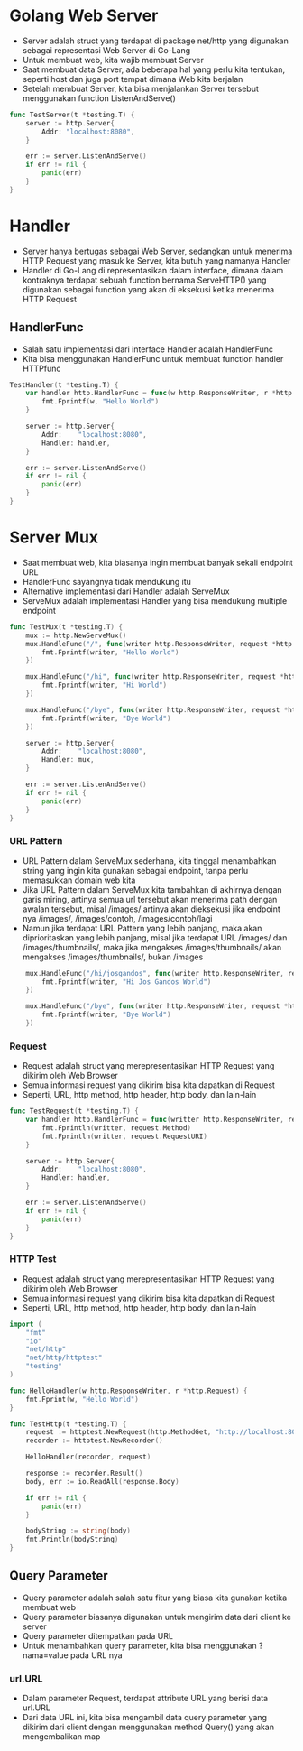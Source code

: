 # Golang Web Server

- Server adalah struct yang terdapat di package net/http yang digunakan sebagai representasi Web Server di Go-Lang
- Untuk membuat web, kita wajib membuat Server
- Saat membuat data Server, ada beberapa hal yang perlu kita tentukan, seperti host dan juga port tempat dimana Web kita berjalan
- Setelah membuat Server, kita bisa menjalankan Server tersebut menggunakan function ListenAndServe()

```go
func TestServer(t *testing.T) {
	server := http.Server{
		Addr: "localhost:8080",
	}

	err := server.ListenAndServe()
	if err != nil {
		panic(err)
	}
}
```

# Handler

- Server hanya bertugas sebagai Web Server, sedangkan untuk menerima HTTP Request yang masuk ke Server, kita butuh yang namanya Handler
- Handler di Go-Lang di representasikan dalam interface, dimana dalam kontraknya terdapat sebuah function bernama ServeHTTP() yang digunakan sebagai function yang akan di eksekusi ketika menerima HTTP Request

## ****HandlerFunc****

- Salah satu implementasi dari interface Handler adalah HandlerFunc
- Kita bisa menggunakan HandlerFunc untuk membuat function handler HTTPfunc

```go
TestHandler(t *testing.T) {
	var handler http.HandlerFunc = func(w http.ResponseWriter, r *http.Request) {
		fmt.Fprintf(w, "Hello World")
	}

	server := http.Server{
		Addr:    "localhost:8080",
		Handler: handler,
	}

	err := server.ListenAndServe()
	if err != nil {
		panic(err)
	}
}
```

# Server Mux

- Saat membuat web, kita biasanya ingin membuat banyak sekali endpoint URL
- HandlerFunc sayangnya tidak mendukung itu
- Alternative implementasi dari Handler adalah ServeMux
- ServeMux adalah implementasi Handler yang bisa mendukung multiple endpoint

```go
func TestMux(t *testing.T) {
	mux := http.NewServeMux()
	mux.HandleFunc("/", func(writer http.ResponseWriter, request *http.Request) {
		fmt.Fprintf(writer, "Hello World")
	})

	mux.HandleFunc("/hi", func(writer http.ResponseWriter, request *http.Request) {
		fmt.Fprintf(writer, "Hi World")
	})

	mux.HandleFunc("/bye", func(writer http.ResponseWriter, request *http.Request) {
		fmt.Fprintf(writer, "Bye World")
	})

	server := http.Server{
		Addr:    "localhost:8080",
		Handler: mux,
	}

	err := server.ListenAndServe()
	if err != nil {
		panic(err)
	}
}
```

### URL Pattern

- URL Pattern dalam ServeMux sederhana, kita tinggal menambahkan string yang ingin kita gunakan sebagai endpoint, tanpa perlu memasukkan domain web kita
- Jika URL Pattern dalam ServeMux kita tambahkan di akhirnya dengan garis miring, artinya semua url tersebut akan menerima path dengan awalan tersebut, misal /images/ artinya akan dieksekusi jika endpoint nya /images/, /images/contoh, /images/contoh/lagi
- Namun jika terdapat URL Pattern yang lebih panjang, maka akan diprioritaskan yang lebih panjang, misal jika terdapat URL /images/ dan /images/thumbnails/, maka jika mengakses /images/thumbnails/ akan mengakses /images/thumbnails/, bukan /images

```go
 	mux.HandleFunc("/hi/josgandos", func(writer http.ResponseWriter, request *http.Request) {
		fmt.Fprintf(writer, "Hi Jos Gandos World")
	})

	mux.HandleFunc("/bye", func(writer http.ResponseWriter, request *http.Request) {
		fmt.Fprintf(writer, "Bye World")
	})
```

### Request
* Request adalah struct yang merepresentasikan HTTP Request yang dikirim oleh Web Browser 
* Semua informasi request yang dikirim bisa kita dapatkan di Request 
* Seperti, URL, http method, http header, http body, dan lain-lain

```go
func TestRequest(t *testing.T) {
	var handler http.HandlerFunc = func(writter http.ResponseWriter, request *http.Request) {
		fmt.Fprintln(writter, request.Method)
		fmt.Fprintln(writter, request.RequestURI)
	}

	server := http.Server{
		Addr:    "localhost:8080",
		Handler: handler,
	}

	err := server.ListenAndServe()
	if err != nil {
		panic(err)
	}
}
```

### HTTP Test

* Request adalah struct yang merepresentasikan HTTP Request yang dikirim oleh Web Browser 
* Semua informasi request yang dikirim bisa kita dapatkan di Request 
* Seperti, URL, http method, http header, http body, dan lain-lain


```go
import (
	"fmt"
	"io"
	"net/http"
	"net/http/httptest"
	"testing"
)

func HelloHandler(w http.ResponseWriter, r *http.Request) {
	fmt.Fprint(w, "Hello World")
}

func TestHttp(t *testing.T) {
	request := httptest.NewRequest(http.MethodGet, "http://localhost:8080/hello", nil)
	recorder := httptest.NewRecorder()

	HelloHandler(recorder, request)

	response := recorder.Result()
	body, err := io.ReadAll(response.Body)

	if err != nil {
		panic(err)
	}

	bodyString := string(body)
	fmt.Println(bodyString)
}
```

## Query Parameter

* Query parameter adalah salah satu fitur yang biasa kita gunakan ketika membuat web
* Query parameter biasanya digunakan untuk mengirim data dari client ke server
* Query parameter ditempatkan pada URL
* Untuk menambahkan query parameter, kita bisa menggunakan ?nama=value pada URL nya

### url.URL
* Dalam parameter Request, terdapat attribute URL yang berisi data url.URL
* Dari data URL ini, kita bisa mengambil data query parameter yang dikirim dari client dengan menggunakan method Query() yang akan mengembalikan map

